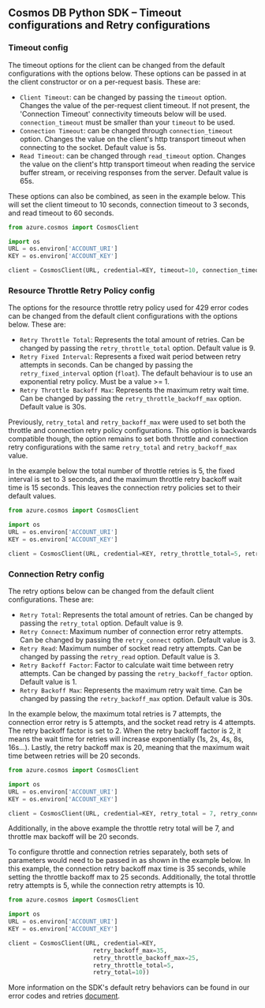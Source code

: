 ## Cosmos DB Python SDK – Timeout configurations and Retry configurations

### Timeout config

The timeout options for the client can be changed from the default configurations with the options below. 
These options can be passed in at the client constructor or on a per-request basis. These are:
- `Client Timeout`: can be changed by passing the `timeout` option. Changes the value of the per-request client timeout. If not present,
the 'Connection Timeout' connectivity timeouts below will be used. `connection_timeout` must be smaller than your `timeout` to be used.
- `Connection Timeout`: can be changed through `connection_timeout` option. Changes the value on the client's http transport timeout when
connecting to the socket. Default value is 5s. 
- `Read Timeout`: can be changed through `read_timeout` option. Changes the value on the client's http transport timeout when
reading the service buffer stream, or receiving responses from the server. Default value is 65s.

These options can also be combined, as seen in the example below.
This will set the client timeout to 10 seconds, connection timeout to 3 seconds, and read timeout to 60 seconds.
```python
from azure.cosmos import CosmosClient

import os
URL = os.environ['ACCOUNT_URI']
KEY = os.environ['ACCOUNT_KEY']

client = CosmosClient(URL, credential=KEY, timeout=10, connection_timeout=3, read_timeout=60)
```


### Resource Throttle Retry Policy config

The options for the resource throttle retry policy used for 429 error codes can be changed from the default client configurations with the options below. These are:
- `Retry Throttle Total`: Represents the total amount of retries. Can be changed by passing the `retry_throttle_total` option. Default value is 9.
- `Retry Fixed Interval`: Represents a fixed wait period between retry attempts in seconds. Can be changed by passing the
`retry_fixed_interval` option (`float`). The default behaviour is to use an exponential retry policy. Must be a value >= 1.
- `Retry Throttle Backoff Max`: Represents the maximum retry wait time. Can be changed by passing the `retry_throttle_backoff_max` option. Default value is 30s.

Previously, `retry_total` and `retry_backoff_max` were used to set both the throttle and connection retry policy configurations. 
This option is backwards compatible though, the option remains to set both throttle and connection retry configurations with the same `retry_total` and `retry_backoff_max` value.

In the example below the total number of throttle retries is 5, the fixed interval is set to 3 seconds, and the maximum throttle retry backoff wait time is 15 seconds.
This leaves the connection retry policies set to their default values. 

```python
from azure.cosmos import CosmosClient

import os
URL = os.environ['ACCOUNT_URI']
KEY = os.environ['ACCOUNT_KEY']

client = CosmosClient(URL, credential=KEY, retry_throttle_total=5, retry_fixed_interval=3.0, retry_throttle_backoff_max=15)
```

### Connection Retry config

The retry options below can be changed from the default client configurations. These are:
- `Retry Total`: Represents the total amount of retries. Can be changed by passing the `retry_total` option. Default value is 9.
- `Retry Connect`: Maximum number of connection error retry attempts. Can be changed by passing the `retry_connect` option. Default value is 3.
- `Retry Read`: Maximum number of socket read retry attempts. Can be changed by passing the `retry_read` option. Default value is 3.
- `Retry Backoff Factor`: Factor to calculate wait time between retry attempts. Can be changed by passing the `retry_backoff_factor` option. Default value is 1.
- `Retry Backoff Max`: Represents the maximum retry wait time. Can be changed by passing the `retry_backoff_max` option. Default value is 30s.


In the example below, the maximum total retries is 7 attempts, the connection error retry is 5 attempts, and the socket read retry is 4 attempts.
The retry backoff factor is set to 2. When the retry backoff factor is 2, it means the wait time for retries will increase exponentially (1s, 2s, 4s, 8s, 16s...).
Lastly, the retry backoff max is 20, meaning that the maximum wait time between retries will be 20 seconds. 
```python
from azure.cosmos import CosmosClient

import os
URL = os.environ['ACCOUNT_URI']
KEY = os.environ['ACCOUNT_KEY']

client = CosmosClient(URL, credential=KEY, retry_total = 7, retry_connect=5, retry_read=4, retry_backoff_factor=2, retry_backoff_max=20)
```
Additionally, in the above example the throttle retry total will be 7, and throttle max backoff will be 20 seconds.


To configure throttle and connection retries separately, both sets of parameters would need to be passed in as shown in the example below.  In this example, the connection retry backoff max time is 35 seconds, while setting the throttle backoff max to 25 seconds.
Additionally, the total throttle retry attempts is 5, while the connection retry attempts is 10.

```python
from azure.cosmos import CosmosClient

import os
URL = os.environ['ACCOUNT_URI']
KEY = os.environ['ACCOUNT_KEY']

client = CosmosClient(URL, credential=KEY,
                        retry_backoff_max=35,
                        retry_throttle_backoff_max=25,
                        retry_throttle_total=5,
                        retry_total=10))
```

More information on the SDK's default retry behaviors can be found in our error codes and retries [document](https://github.com/Azure/azure-sdk-for-python/blob/main/sdk/cosmos/azure-cosmos/docs/ErrorCodesAndRetries.md).